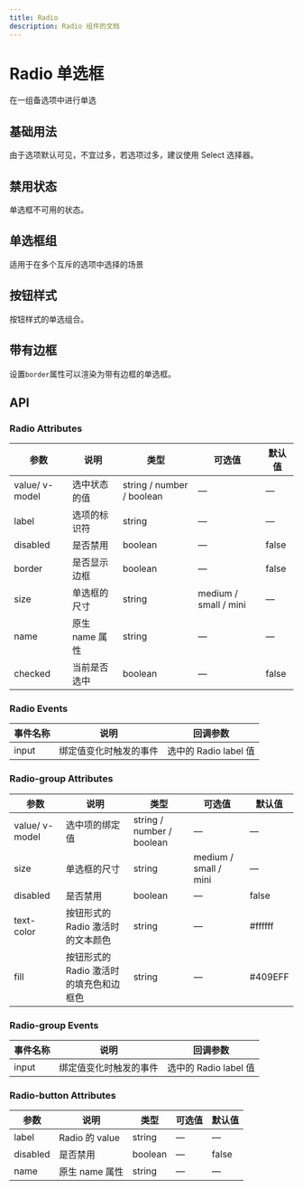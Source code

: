 ```yaml
---
title: Radio
description: Radio 组件的文档
---
```


# Radio 单选框

在一组备选项中进行单选

## 基础用法

由于选项默认可见，不宜过多，若选项过多，建议使用 Select 选择器。

<preview path="../demo/Radio/Basic.vue" title="基础用法"></preview>

## 禁用状态

单选框不可用的状态。

<preview path="../demo/Radio/Disabled.vue" title="禁用状态"></preview>

## 单选框组

适用于在多个互斥的选项中选择的场景

<preview path="../demo/Radio/Group.vue" title="单选框组"></preview>

## 按钮样式

按钮样式的单选组合。

<preview path="../demo/Radio/Button.vue" title="按钮样式"></preview>

## 带有边框

设置`border`属性可以渲染为带有边框的单选框。

<preview path="../demo/Radio/Border.vue" title="按钮样式"></preview>

## API

### Radio Attributes

| 参数           | 说明           | 类型                      | 可选值                | 默认值 |
| -------------- | -------------- | ------------------------- | --------------------- | ------ |
| value/ v-model | 选中状态的值   | string / number / boolean | —                     | —      |
| label          | 选项的标识符   | string                    | —                     | —      |
| disabled       | 是否禁用       | boolean                   | —                     | false  |
| border         | 是否显示边框   | boolean                   | —                     | false  |
| size           | 单选框的尺寸   | string                    | medium / small / mini | —      |
| name           | 原生 name 属性 | string                    | —                     | —      |
| checked        | 当前是否选中   | boolean                   | —                     | false  |

### Radio Events

| 事件名称 | 说明                   | 回调参数              |
| -------- | ---------------------- | --------------------- |
| input    | 绑定值变化时触发的事件 | 选中的 Radio label 值 |

### Radio-group Attributes

| 参数           | 说明                                    | 类型                      | 可选值                | 默认值  |
| -------------- | --------------------------------------- | ------------------------- | --------------------- | ------- |
| value/ v-model | 选中项的绑定值                          | string / number / boolean | —                     | —       |
| size           | 单选框的尺寸                            | string                    | medium / small / mini | —       |
| disabled       | 是否禁用                                | boolean                   | —                     | false   |
| text-color     | 按钮形式的 Radio 激活时的文本颜色       | string                    | —                     | #ffffff |
| fill           | 按钮形式的 Radio 激活时的填充色和边框色 | string                    | —                     | #409EFF |

### Radio-group Events

| 事件名称 | 说明                   | 回调参数              |
| -------- | ---------------------- | --------------------- |
| input    | 绑定值变化时触发的事件 | 选中的 Radio label 值 |

### Radio-button Attributes

| 参数     | 说明           | 类型    | 可选值 | 默认值 |
| -------- | -------------- | ------- | ------ | ------ |
| label    | Radio 的 value | string  | —      | —      |
| disabled | 是否禁用       | boolean | —      | false  |
| name     | 原生 name 属性 | string  | —      | —      |
